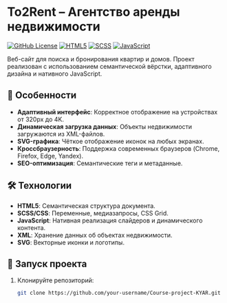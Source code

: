 # To2Rent – Агентство аренды недвижимости

[![GitHub License](https://img.shields.io/badge/license-MIT-blue.svg)](LICENSE)
[![HTML5](https://img.shields.io/badge/HTML5-E34F26?logo=html5&logoColor=white)](https://developer.mozilla.org/ru/docs/Web/HTML)
[![SCSS](https://img.shields.io/badge/SCSS-CC6699?logo=sass&logoColor=white)](https://sass-lang.com/)
[![JavaScript](https://img.shields.io/badge/JavaScript-F7DF1E?logo=javascript&logoColor=black)](https://developer.mozilla.org/ru/docs/Web/JavaScript)

Веб-сайт для поиска и бронирования квартир и домов. Проект реализован с использованием семантической вёрстки, адаптивного дизайна и нативного JavaScript.

## 🌟 Особенности
- **Адаптивный интерфейс**: Корректное отображение на устройствах от 320px до 4K.
- **Динамическая загрузка данных**: Объекты недвижимости загружаются из XML-файлов.
- **SVG-графика**: Чёткое отображение иконок на любых экранах.
- **Кроссбраузерность**: Поддержка современных браузеров (Chrome, Firefox, Edge, Yandex).
- **SEO-оптимизация**: Семантические теги и метаданные.

## 🛠 Технологии
- **HTML5**: Семантическая структура документа.
- **SCSS/CSS**: Переменные, медиазапросы, CSS Grid.
- **JavaScript**: Нативная реализация слайдеров и динамического контента.
- **XML**: Хранение данных об объектах недвижимости.
- **SVG**: Векторные иконки и логотипы.

## 🚀 Запуск проекта
1. Клонируйте репозиторий:
   ```bash
   git clone https://github.com/your-username/Course-project-KYAR.git
